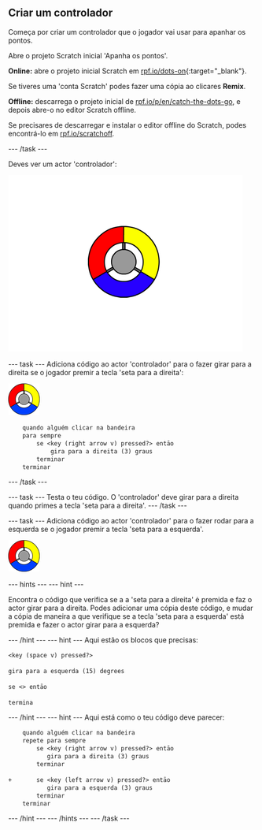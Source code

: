 ## Criar um controlador

Começa por criar um controlador que o jogador vai usar para apanhar os pontos.

Abre o projeto Scratch inicial 'Apanha os pontos'.

**Online:** abre o projeto inicial Scratch em [rpf.io/dots-on](http://rpf.io/dots-on){:target="_blank"}.

Se tiveres uma 'conta Scratch' podes fazer uma cópia ao clicares **Remix**.

**Offline:** descarrega o projeto inicial de [rpf.io/p/en/catch-the-dots-go](http://rpf.io/p/en/catch-the-dots-go), e depois abre-o no editor Scratch offline.

Se precisares de descarregar e instalar o editor offline do Scratch, podes encontrá-lo em [rpf.io/scratchoff](http://rpf.io/scratchoff).

\--- /task \---

Deves ver um actor 'controlador':

![captura de ecrã](images/dots-controller.png)

\--- task \--- Adiciona código ao actor 'controlador' para o fazer girar para a direita se o jogador premir a tecla 'seta para a direita':

![Actor controlador](images/controller-sprite.png)

```blocks3
    quando alguém clicar na bandeira
    para sempre
        se <key (right arrow v) pressed?> entāo
            gira para a direita (3) graus
        terminar
    terminar
```

\--- /task \---

\--- task \--- Testa o teu código. O 'controlador' deve girar para a direita quando primes a tecla 'seta para a direita'. \--- /task \---

\--- task \--- Adiciona código ao actor 'controlador' para o fazer rodar para a esquerda se o jogador premir a tecla 'seta para a esquerda'.

![Actor controlador](images/controller-sprite.png)

\--- hints \--- \--- hint \---

Encontra o código que verifica se a a 'seta para a direita' ė premida e faz o actor girar para a direita. Podes adicionar uma cópia deste código, e mudar a cópia de maneira a que verifique se a tecla 'seta para a esquerda' está premida e fazer o actor girar para a esquerda?

\--- /hint \--- \--- hint \--- Aqui estão os blocos que precisas:

```blocks3
<key (space v) pressed?>

gira para a esquerda (15) degrees

se <> entāo

termina
```

\--- /hint \--- \--- hint \--- Aqui está como o teu código deve parecer:

```blocks3
    quando alguém clicar na bandeira
    repete para sempre
        se <key (right arrow v) pressed?> entāo
           gira para a direita (3) graus
        terminar

+       se <key (left arrow v) pressed?> entāo
           gira para a esquerda (3) graus
        terminar
    terminar
```

\--- /hint \--- \--- /hints \--- \--- /task \---